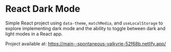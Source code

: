 # React Dark Mode

Simple React project using `data-theme`, `matchMedia`, and  `useLocalStorage` to explore implementing dark mode and the ability to toggle between dark and light modes in a React app.

Project available at: https://main--spontaneous-valkyrie-52f68b.netlify.app/
